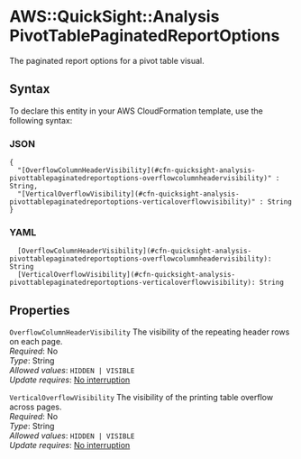 # AWS::QuickSight::Analysis PivotTablePaginatedReportOptions<a name="aws-properties-quicksight-analysis-pivottablepaginatedreportoptions"></a>

The paginated report options for a pivot table visual\.

## Syntax<a name="aws-properties-quicksight-analysis-pivottablepaginatedreportoptions-syntax"></a>

To declare this entity in your AWS CloudFormation template, use the following syntax:

### JSON<a name="aws-properties-quicksight-analysis-pivottablepaginatedreportoptions-syntax.json"></a>

```
{
  "[OverflowColumnHeaderVisibility](#cfn-quicksight-analysis-pivottablepaginatedreportoptions-overflowcolumnheadervisibility)" : String,
  "[VerticalOverflowVisibility](#cfn-quicksight-analysis-pivottablepaginatedreportoptions-verticaloverflowvisibility)" : String
}
```

### YAML<a name="aws-properties-quicksight-analysis-pivottablepaginatedreportoptions-syntax.yaml"></a>

```
  [OverflowColumnHeaderVisibility](#cfn-quicksight-analysis-pivottablepaginatedreportoptions-overflowcolumnheadervisibility): String
  [VerticalOverflowVisibility](#cfn-quicksight-analysis-pivottablepaginatedreportoptions-verticaloverflowvisibility): String
```

## Properties<a name="aws-properties-quicksight-analysis-pivottablepaginatedreportoptions-properties"></a>

`OverflowColumnHeaderVisibility`  <a name="cfn-quicksight-analysis-pivottablepaginatedreportoptions-overflowcolumnheadervisibility"></a>
The visibility of the repeating header rows on each page\.  
*Required*: No  
*Type*: String  
*Allowed values*: `HIDDEN | VISIBLE`  
*Update requires*: [No interruption](https://docs.aws.amazon.com/AWSCloudFormation/latest/UserGuide/using-cfn-updating-stacks-update-behaviors.html#update-no-interrupt)

`VerticalOverflowVisibility`  <a name="cfn-quicksight-analysis-pivottablepaginatedreportoptions-verticaloverflowvisibility"></a>
The visibility of the printing table overflow across pages\.  
*Required*: No  
*Type*: String  
*Allowed values*: `HIDDEN | VISIBLE`  
*Update requires*: [No interruption](https://docs.aws.amazon.com/AWSCloudFormation/latest/UserGuide/using-cfn-updating-stacks-update-behaviors.html#update-no-interrupt)